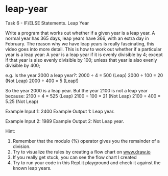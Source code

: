 # leap-year
Task 6 - IF/ELSE Statements. Leap Year

Write a program that works out whether if a given year is a leap year. A normal year has 365 days, leap years have 366, with an extra day in February. The reason why we have leap years is really fascinating, this video goes into more detail. 
This is how to work out whether if a particular year is a leap year:
A year is a leap year if it is evenly divisible by 4;
except if that year is also evenly divisible by 100;
unless that year is also evenly divisible by 400;

e.g. Is the year 2000 a leap year?:
2000 ÷ 4 = 500 (Leap)
2000 ÷ 100 = 20 (Not Leap)
2000 ÷ 400 = 5 (Leap!)

So the year 2000 is a leap year.
But the year 2100 is not a leap year because:
2100 ÷ 4 = 525 (Leap)
2100 ÷ 100 = 21 (Not Leap)
2100 ÷ 400 = 5.25 (Not Leap)

Example Input 1:
2400
Example Output 1:
Leap year.

Example Input 2:
1989
Example Output 2:
Not Leap year.

Hint:
1.	Remember that the modulo (%) operator gives you the remainder of a division.
2.	Try to visualize the rules by creating a flow chart on www.draw.io
3.	If you really get stuck, you can see the flow chart I created
4.	Try to run your code in this Repl.it playground and check it against the known leap years.
